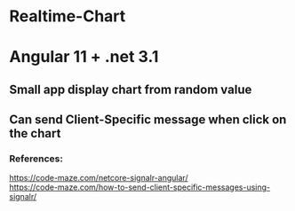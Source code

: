 # Realtime-Chart
# Angular 11 + .net 3.1
## Small app display chart from random value
## Can send Client-Specific message when click on the chart

### References:
https://code-maze.com/netcore-signalr-angular/
<br>
https://code-maze.com/how-to-send-client-specific-messages-using-signalr/
